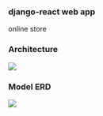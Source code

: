 ### django-react web app
online store

### Architecture
<img src="https://i.ibb.co/yQX4HST/architecture.png">

### Model ERD 
<img src="https://i.ibb.co/FXhwRrJ/er.png">
